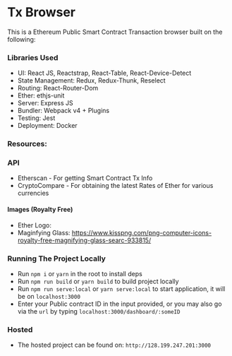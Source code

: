 # Tx Browser
This is a Ethereum Public Smart Contract Transaction browser built on the following:

### Libraries Used

- UI: React JS, Reactstrap, React-Table, React-Device-Detect
- State Management: Redux, Redux-Thunk, Reselect
- Routing: React-Router-Dom
- Ether: ethjs-unit
- Server: Express JS
- Bundler: Webpack v4 + Plugins
- Testing: Jest
- Deployment: Docker

### Resources:

### API
- Etherscan - For getting Smart Contract Tx Info
- CryptoCompare - For obtaining the latest Rates of Ether for various currencies

#### Images (Royalty Free)
- Ether Logo: 
- Maginfying Glass: https://www.kisspng.com/png-computer-icons-royalty-free-magnifying-glass-searc-933815/

### Running The Project Locally

- Run `npm i` or `yarn` in the root to install deps
- Run `npm run build` or `yarn build` to build project locally
- Run `npm run serve:local` or `yarn serve:local` to start application, it will be on `localhost:3000`
- Enter your Public contract ID in the input provided, or you may also go via the `url` by typing `localhost:3000/dashboard/:someID`

### Hosted
- The hosted project can be found on: `http://128.199.247.201:3000`